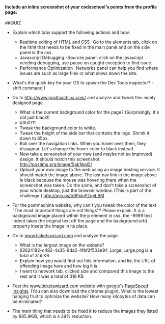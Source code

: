 #### Include an inline screenshot of your codeschool's points from the profile page:

<!-- Modify the Markdown to include your answers. Don't delete the questions! -->

##QUIZ
* Explain which tabs support the following actions and how.
  * Realtime editing of HTML and CSS
   -Go to the elements tab, click on the html that needs to be fixed in the main panel and on the side panel is the css.
  * Javascript Debugging
  -Sources panel: click on the javascript needing debugging, use pause on caught exception to find issue.
  * Performance Optimization 
  -Networks panel can help you find where issues are such as large files or what slows down the site.

* What's the quick key for your OS to spawn the Dev Tools inspector?
-shift command I

* Go to http://www.postmachina.com/ and analyze and tweak this nicely designed page.
  * What is the current background color for the page?  (Surprisingly, it's not just black!)
  - #0b0f11
  * Tweak the background color to white.
  * Tweak the height of the side bar that contains the logo.  Shrink it down to 85px.
  * Roll over the navigation links.  When you hover over them, they dissapear.  Let's change the hover color to black instead.
  * Now take a screenshot of your new (and maybe not so improved) design.  It should match this screenshot: http://postimg.org/image/5ak1jkpl5/
  * Upload your own image to the web using an image hosting service.  It should match the image above. The last nav link in the image above is black because the mouse was hovering there when the screenshot was taken. Do the same, and don't take a screenshot of your whole desktop, just the browser window. (This is part of the challenge.)
http://min.us/i/6PxlqF2qeLBM
* For the postmachina website, why can't you tweak the color of the text "The most important things are not things"?  Please explain.
It is a background image placed within the p element in css. the -9999 text indent takes the original text off the page and the background:url() property insets the image in its place.
* Go to www.ticketswizard.com and analyze the page.  
  * What is the largest image on the website? 
  - 92624182-c482-4a35-8da2-4fbf2f502e94_Large_Large.png is a total of 316 KB
  * Explain how you would find out this information, and list the URL of offending image here and how big it is.
  - I went to network tab, clicked size and compared this image to the rest and it was a total of 316 KB
  
* Test the www.ticketswizard.com website with google's [PageSpeed Insights](http://www.ticketswizard.com/).  (You can also download the chrome plugin).  What is the lowest hanging fruit to optimize the website?  How many kilobytes of data can be eliminated?
 - The main thing that needs to be fixed it to reduce the images they listed by 885.9KiB, which is a 39% reduction.

